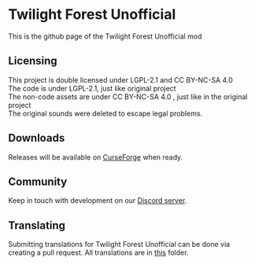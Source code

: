 Twilight Forest Unofficial
==============

This is the github page of the Twilight Forest Unofficial mod

## Licensing
This project is double licensed under LGPL-2.1 and CC BY-NC-SA 4.0  
The code is under LGPL-2.1, just like original project  
The non-code assets are under CC BY-NC-SA 4.0 , just like in the original project  
The original sounds were deleted to escape legal problems.

## Downloads
Releases will be available on [CurseForge](https://www.curseforge.com/projects/the-twilight-forest-unofficial/files) when ready.

## Community
Keep in touch with development on our [Discord server](https://discord.gg/qySFRKMzkY).

## Translating
Submitting translations for Twilight Forest Unofficial can be done via creating a pull request. All translations are in [this](https://github.com/marlester-dev/twilightforest-fabric-1201/tree/HEAD/src/main/resources/assets/twilightforest/lang) folder.
